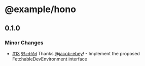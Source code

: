# @example/hono

## 0.1.0

### Minor Changes

- [#13](https://github.com/jacob-ebey/vite-plugins/pull/13) [`55edf0d`](https://github.com/jacob-ebey/vite-plugins/commit/55edf0d960e67836c2da870bbd1005a6d4b6f8ef) Thanks [@jacob-ebey](https://github.com/jacob-ebey)! - Implement the proposed FetchableDevEnvironment interface
